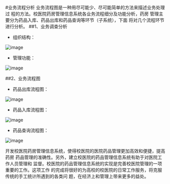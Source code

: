   #业务流程分析
  业务流程图是一种用尽可能少、尽可能简单的方法来描述业务处理过
程的方法。校医院药房管理信息系统各业务流程细分及功能分析，药房
管理主要分为药品入库、药品出库和药品查询等环节（子系统），下面
将对几个流程环节进行分析。
##1、业务调查分析
* 组织结构：


![image](http://ww4.sinaimg.cn/bmiddle/d39fda55gw1exdth4jvlbj20ca09p3yw.jpg) 

* 管理功能：

![image](http://ww1.sinaimg.cn/bmiddle/d39fda55gw1exdth57fa0j20eh082dg8.jpg) 

##2、业务流程图
* 药品出库流程图：

![image](http://ww2.sinaimg.cn/bmiddle/d39fda55gw1exdth5y9s4j20j40b8myn.jpg) 

* 药品入库流程图：

![image](http://ww4.sinaimg.cn/bmiddle/d39fda55gw1exdth6jhuaj20jl0ajdh6.jpg) 

* 药品查询流程图：

![image](http://ww4.sinaimg.cn/bmiddle/d39fda55gw1exdth72kawj20l309bgmh.jpg) 

  开发校医院药房管理信息系统，使得校医院的医院药品管理更加高效和便捷，提高药房
药品管理的准确性。另外，建立校医院的药品管理信息系统有助于对医院工作人员管理和
监督。校医院的药品管理信息系统的实现是完善校医院管理的一项重要的工作。这项工作
的完成将很好的为高校的校医院的日常工作服务，将克服传统的手工统计所遇到的各类问
题，在经济上和管理上带来更多的益处。


